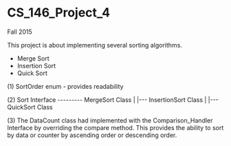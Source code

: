 # CS_146_Project_4
Fall 2015

This project is about implementing several sorting algorithms.
  - Merge Sort
  - Insertion Sort
  - Quick Sort

(1) SortOrder enum - provides readability  

(2) Sort Interface  --------- MergeSort Class
                           |
                           |--- InsertionSort Class
                           |
                           |--- QuickSort Class
                       
(3) The DataCount class had implemented with the Comparison_Handler Interface by overriding the compare method. This provides
    the ability to sort by data or counter by ascending order or descending order.

